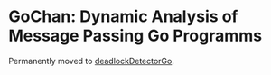 # GoChan: Dynamic Analysis of Message Passing Go Programms
Permanently moved to [deadlockDetectorGo](https://github.com/ErikKassubek/deadlockDetectorGo).